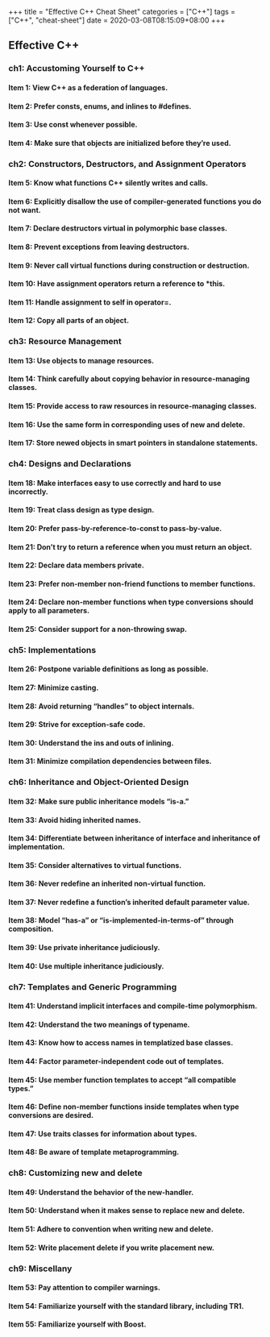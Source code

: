 +++
title = "Effective C++ Cheat Sheet"
categories = ["C++"]
tags = ["C++", "cheat-sheet"]
date = 2020-03-08T08:15:09+08:00
+++

## Effective C++

### ch1: Accustoming Yourself to C++
#### Item  1: View C++ as a federation of languages.
#### Item  2: Prefer consts, enums, and inlines to #defines.
#### Item  3: Use const whenever possible.
#### Item  4: Make sure that objects are initialized before they’re used.

### ch2: Constructors, Destructors, and Assignment Operators
#### Item  5: Know what functions C++ silently writes and calls.
#### Item  6: Explicitly disallow the use of compiler-generated functions you do not want.
#### Item  7: Declare destructors virtual in polymorphic base classes.
#### Item  8: Prevent exceptions from leaving destructors.
#### Item  9: Never call virtual functions during construction or destruction.
#### Item  10: Have assignment operators return a reference to *this.
#### Item  11: Handle assignment to self in operator=.
#### Item  12: Copy all parts of an object.

### ch3: Resource Management
#### Item  13: Use objects to manage resources.
#### Item  14: Think carefully about copying behavior in resource-managing classes.
#### Item  15: Provide access to raw resources in resource-managing classes.
#### Item  16: Use the same form in corresponding uses of new and delete.
#### Item  17: Store newed objects in smart pointers in standalone statements.

### ch4: Designs and Declarations
#### Item  18: Make interfaces easy to use correctly and hard to use incorrectly.
#### Item  19: Treat class design as type design.
#### Item  20: Prefer pass-by-reference-to-const to pass-by-value.
#### Item  21: Don’t try to return a reference when you must return an object.
#### Item  22: Declare data members private.
#### Item  23: Prefer non-member non-friend functions to member functions.
#### Item  24: Declare non-member functions when type conversions should apply to all parameters.
#### Item  25: Consider support for a non-throwing swap.

### ch5: Implementations
#### Item  26: Postpone variable definitions as long as possible.
#### Item  27: Minimize casting.
#### Item  28: Avoid returning “handles” to object internals.
#### Item  29: Strive for exception-safe code.
#### Item  30: Understand the ins and outs of inlining.
#### Item  31: Minimize compilation dependencies between files.

### ch6: Inheritance and Object-Oriented Design
#### Item  32: Make sure public inheritance models “is-a.”
#### Item  33: Avoid hiding inherited names.
#### Item  34: Differentiate between inheritance of interface and inheritance of implementation.
#### Item  35: Consider alternatives to virtual functions.
#### Item  36: Never redefine an inherited non-virtual function.
#### Item  37: Never redefine a function’s inherited default parameter value.
#### Item  38: Model “has-a” or “is-implemented-in-terms-of” through composition.
#### Item  39: Use private inheritance judiciously.
#### Item  40: Use multiple inheritance judiciously.

### ch7: Templates and Generic Programming
#### Item  41: Understand implicit interfaces and compile-time polymorphism.
#### Item  42: Understand the two meanings of typename.
#### Item  43: Know how to access names in templatized base classes.
#### Item  44: Factor parameter-independent code out of templates.
#### Item  45: Use member function templates to accept “all compatible types.”
#### Item  46: Define non-member functions inside templates when type conversions are desired.
#### Item  47: Use traits classes for information about types.
#### Item  48: Be aware of template metaprogramming.

### ch8: Customizing new and delete
#### Item  49: Understand the behavior of the new-handler.
#### Item  50: Understand when it makes sense to replace new and delete.
#### Item  51: Adhere to convention when writing new and delete.
#### Item  52: Write placement delete if you write placement new.

### ch9: Miscellany
#### Item  53: Pay attention to compiler warnings.
#### Item  54: Familiarize yourself with the standard library, including TR1.
#### Item  55: Familiarize yourself with Boost.


